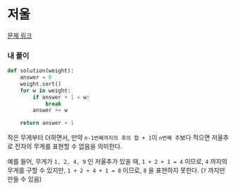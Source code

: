 # 저울

[문제 링크](https://programmers.co.kr/learn/courses/30/lessons/42886)

### 내 풀이

```python
def solution(weight):
    answer = 0
    weight.sort()
    for w in weight:
        if answer + 1 < w:
            break
        answer += w

    return answer + 1
```

작은 무게부터 더하면서, 만약 `n-1번째까지의 추의 합 + 1`이 `n번째 추`보다 적으면 저울추로 전자의 무게를 표현할 수 없음을 의미한다.

예를 들어, 무게가 `1, 2, 4, 9` 인 저울추가 있을 때, `1 + 2 + 1 = 4` 이므로, `4` 까지의 무게를 구할 수 있지만, `1 + 2 + 4 + 1 = 8` 이므로, `8` 을 표현하지 못한다. (`7` 까지만 만들 수 있음)